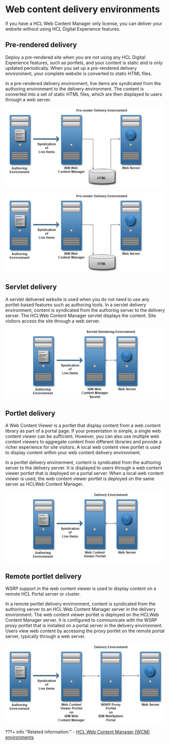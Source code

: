 # Web content delivery environments

If you have a HCL Web Content Manager only license, you can deliver your website without using HCL Digital Experience features.

## Pre-rendered delivery

Deploy a pre-rendered site when you are not using any HCL Digital Experience features, such as portlets, and your content is static and is only updated periodically. When you set up a pre-rendered delivery environment, your complete website is converted to static HTML files.

In a pre-rendered delivery environment, live items are syndicated from the authoring environment to the delivery environment. The content is converted into a set of static HTML files, which are then displayed to users through a web server.

![](../../../../images/wcm_prerendering.jpg)

![Pre-render delivery environment](../../../../images/wcm_prerendering.jpg)

## Servlet delivery

A servlet delivered website is used when you do not need to use any portlet-based features such as authoring tools. In a servlet delivery environment, content is syndicated from the authoring server to the delivery server. The HCLWeb Content Manager servlet displays the content. Site visitors access the site through a web server.

![Servlet rendering environment](../../../../images/wcm_servlet_rendering.jpg)

## Portlet delivery

A Web Content Viewer is a portlet that display content from a web content library as part of a portal page. If your presentation is simple, a single web content viewer can be sufficient. However, you can also use multiple web content viewers to aggregate content from different libraries and provide a richer experience for site visitors. A local web content view portlet is used to display content within your web content delivery environment.

In a portlet delivery environment, content is syndicated from the authoring server to the delivery server. It is displayed to users through a web content viewer portlet that is deployed on a portal server. When a local web content viewer is used, the web content viewer portlet is deployed on the same server as HCLWeb Content Manager.

![Portlet rendering environment](../../../../images/wcm_portlet_rendering.jpg)

## Remote portlet delivery

WSRP support in the web content viewer is used to display content on a remote HCL Portal server or cluster.

In a remote portlet delivery environment, content is syndicated from the authoring server to an HCL Web Content Manager server in the delivery environment. The web content viewer portlet is deployed on the HCLWeb Content Manager server. It is configured to communicate with the WSRP proxy portlet that is installed on a portal server in the delivery environment. Users view web content by accessing the proxy portlet on the remote portal server, typically through a web server.

![Remote portlet delivery environment](../../../../images/wcm_remote_rendering.jpg)



???+ info "Related information:"
    - [HCL Web Content Manager \(WCM\) environments](../wcm_env/index.md)

